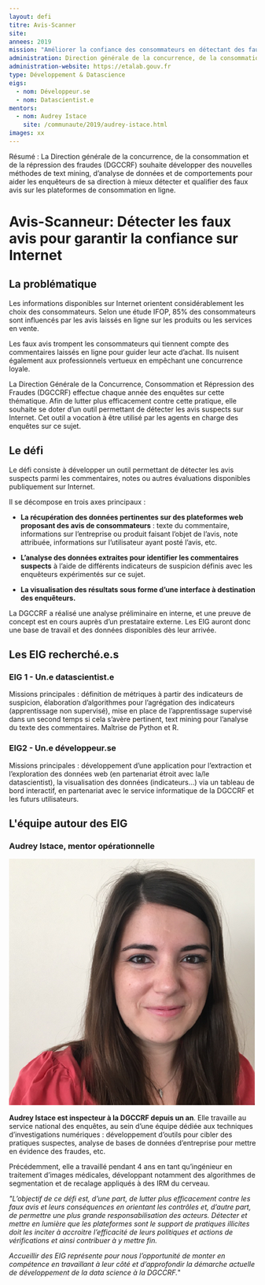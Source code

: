 ```yaml
---
layout: defi
titre: Avis-Scanner
site: 
annees: 2019
mission: "Améliorer la confiance des consommateurs en détectant des faux avis sur Internet"
administration: Direction générale de la concurrence, de la consommation et de la répression des fraudes 
administration-website: https://etalab.gouv.fr
type: Développement & Datascience
eigs:
  - nom: Développeur.se
  - nom: Datascientist.e
mentors: 
  - nom: Audrey Istace
	site: /communaute/2019/audrey-istace.html
images: xx
---
```


Résumé : La Direction générale de la concurrence, de la consommation
et de la répression des fraudes (DGCCRF) souhaite développer des
nouvelles méthodes de text mining, d’analyse de données et de
comportements pour aider les enquêteurs de sa direction à mieux
détecter et qualifier des faux avis sur les plateformes de
consommation en ligne.

# Avis-Scanneur: Détecter les faux avis pour garantir la confiance sur Internet

## La problématique

Les informations disponibles sur Internet orientent considérablement
les choix des consommateurs. Selon une étude IFOP, 85% des
consommateurs sont influencés par les avis laissés en ligne sur les
produits ou les services en vente.

Les faux avis trompent les consommateurs qui tiennent compte des
commentaires laissés en ligne pour guider leur acte d’achat. Ils
nuisent également aux professionnels vertueux en empêchant une
concurrence loyale.

La Direction Générale de la Concurrence, Consommation et Répression
des Fraudes (DGCCRF) effectue chaque année des enquêtes sur cette
thématique. Afin de lutter plus efficacement contre cette pratique,
elle souhaite se doter d’un outil permettant de détecter les avis
suspects sur Internet. Cet outil a vocation à être utilisé par les
agents en charge des enquêtes sur ce sujet.

## Le défi 

Le défi consiste à développer un outil permettant de détecter les avis
suspects parmi les commentaires, notes ou autres évaluations
disponibles publiquement sur Internet.

Il se décompose en trois axes principaux :

* **La récupération des données pertinentes sur des plateformes web
  proposant des avis de consommateurs** : texte du commentaire,
  informations sur l’entreprise ou produit faisant l’objet de l’avis,
  note attribuée, informations sur l’utilisateur ayant posté l’avis,
  etc.
  
* **L’analyse des données extraites pour identifier les commentaires
  suspects** à l’aide de différents indicateurs de suspicion définis
  avec les enquêteurs expérimentés sur ce sujet.
  
* **La visualisation des résultats sous forme d’une interface à
  destination des enquêteurs.**
  
La DGCCRF a réalisé une analyse préliminaire en interne, et une preuve
de concept est en cours auprès d’un prestataire externe. Les EIG
auront donc une base de travail et des données disponibles dès leur
arrivée.

## Les EIG recherché.e.s

### EIG 1 - Un.e datascientist.e

Missions principales : définition de métriques à partir des
indicateurs de suspicion, élaboration d’algorithmes pour l’agrégation
des indicateurs (apprentissage non supervisé), mise en place de
l’apprentissage supervisé dans un second temps si cela s’avère
pertinent, text mining pour l’analyse du texte des
commentaires. Maîtrise de Python et R.

### EIG2 - Un.e développeur.se

Missions principales : développement d’une application pour
l’extraction et l’exploration des données web (en partenariat étroit
avec la/le datascientist), la visualisation des données (indicateurs…)
via un tableau de bord interactif, en partenariat avec le service
informatique de la DGCCRF et les futurs utilisateurs.

## L'équipe autour des EIG

### Audrey Istace, mentor opérationnelle

![Audrey Istace](/img/communaute/audrey-istace.png)

**Audrey Istace est inspecteur à la DGCCRF depuis un an**. Elle
travaille au service national des enquêtes, au sein d’une équipe
dédiée aux techniques d’investigations numériques : développement
d’outils pour cibler des pratiques suspectes, analyse de bases de
données d’entreprise pour mettre en évidence des fraudes, etc.

Précédemment, elle a travaillé pendant 4 ans en tant qu’ingénieur en
traitement d’images médicales, développant notamment des algorithmes
de segmentation et de recalage appliqués à des IRM du cerveau.

_"L’objectif de ce défi est, d’une part, de lutter plus efficacement
contre les faux avis et leurs conséquences en orientant les contrôles
et, d’autre part, de permettre une plus grande responsabilisation des
acteurs. Détecter et mettre en lumière que les plateformes sont le
support de pratiques illicites doit les inciter à accroitre
l’efficacité de leurs politiques et actions de vérifications et ainsi
contribuer à y mettre fin._

_Accueillir des EIG représente pour nous l’opportunité de monter en
compétence en travaillant à leur côté et d’approfondir la démarche
actuelle de développement de la data science à la DGCCRF._"



